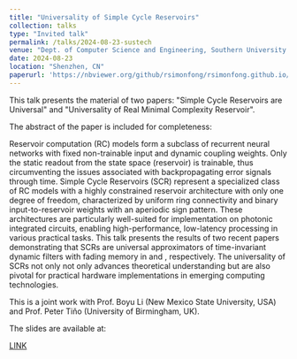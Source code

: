 ```yaml
---
title: "Universality of Simple Cycle Reservoirs"
collection: talks
type: "Invited talk"
permalink: /talks/2024-08-23-sustech
venue: "Dept. of Computer Science and Engineering, Southern University of Science and Technology"
date: 2024-08-23
location: "Shenzhen, CN"
paperurl: 'https://nbviewer.org/github/rsimonfong/rsimonfong.github.io/blob/446451b1399bc8586226cc23aa3702d37088e5a5/_talks/talks_pdf/C_SCR_presentation.pdf'
---
```


This talk presents the material of two papers: "Simple Cycle Reservoirs are Universal" and "Universality of Real Minimal Complexity Reservoir". 

The abstract of the paper is included for completeness:

Reservoir computation (RC) models form a subclass of recurrent neural networks with fixed non-trainable input and dynamic coupling weights. Only the static readout from the state space (reservoir) is trainable, thus circumventing the issues associated with backpropagating error signals through time. 
Simple Cycle Reservoirs (SCR) represent a specialized class of RC models with a highly constrained reservoir architecture with only one degree of freedom, characterized by uniform ring connectivity and binary input-to-reservoir weights with an aperiodic sign pattern. These architectures are particularly well-suited for implementation on photonic integrated circuits, enabling high-performance, low-latency processing in various practical tasks.
This talk presents the results of two recent papers demonstrating that SCRs are universal approximators of time-invariant dynamic filters with fading memory in and , respectively. The universality of SCRs not only not only advances theoretical understanding but are also pivotal for practical hardware implementations in emerging computing technologies.

This is a joint work with Prof. Boyu Li (New Mexico State University, USA)  and Prof. Peter Tiňo (University of Birmingham, UK).

The slides are available at:
<div class="link">
          <a href="https://nbviewer.org/github/rsimonfong/rsimonfong.github.io/blob/446451b1399bc8586226cc23aa3702d37088e5a5/_talks/talks_pdf/C_SCR_presentation.pdf" target = "_blank">LINK</a>
</div>

